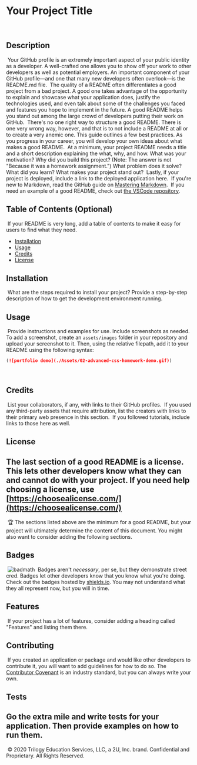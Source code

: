 # Your Project Title
​
## Description 
​
Your GitHub profile is an extremely important aspect of your public identity as a developer. A well-crafted one allows you to show off your work to other developers as well as potential employers. An important component of your GitHub profile—and one that many new developers often overlook—is the README.md file.
​
The quality of a README often differentiates a good project from a bad project. A good one takes advantage of the opportunity to explain and showcase what your application does, justify the technologies used, and even talk about some of the challenges you faced and features you hope to implement in the future. A good README helps you stand out among the large crowd of developers putting their work on GitHub.
​
There's no one right way to structure a good README. There is one very wrong way, however, and that is to not include a README at all or to create a very anemic one. This guide outlines a few best practices. As you progress in your career, you will develop your own ideas about what makes a good README.
​
At a minimum, your project README needs a title and a short description explaining the what, why, and how. What was your motivation? Why did you build this project? (Note: The answer is not "Because it was a homework assignment.") What problem does it solve? What did you learn? What makes your project stand out? 
​
Lastly, if your project is deployed, include a link to the deployed application here.
​
If you're new to Markdown, read the GitHub guide on [Mastering Markdown](https://guides.github.com/features/mastering-markdown/).
​
If you need an example of a good README, check out [the VSCode repository](https://github.com/microsoft/vscode).
​
​
## Table of Contents (Optional)
​
If your README is very long, add a table of contents to make it easy for users to find what they need.
​
* [Installation](#installation)
* [Usage](#usage)
* [Credits](#credits)
* [License](#license)
​
​
## Installation
​
What are the steps required to install your project? Provide a step-by-step description of how to get the development environment running.
​
​
## Usage 
​
Provide instructions and examples for use. Include screenshots as needed. 
​
To add a screenshot, create an `assets/images` folder in your repository and upload your screenshot to it. Then, using the relative filepath, add it to your README using the following syntax:
​
```md
(![portfolio demo](./Assets/02-advanced-css-homework-demo.gif))
```
​
​
## Credits
​
List your collaborators, if any, with links to their GitHub profiles.
​
If you used any third-party assets that require attribution, list the creators with links to their primary web presence in this section.
​
If you followed tutorials, include links to those here as well.
​
​
## License
​
The last section of a good README is a license. This lets other developers know what they can and cannot do with your project. If you need help choosing a license, use [https://choosealicense.com/](https://choosealicense.com/)
​
​
---
​
🏆 The sections listed above are the minimum for a good README, but your project will ultimately determine the content of this document. You might also want to consider adding the following sections.
​
## Badges
​
![badmath](https://img.shields.io/github/languages/top/nielsenjared/badmath)
​
Badges aren't _necessary_, per se, but they demonstrate street cred. Badges let other developers know that you know what you're doing. Check out the badges hosted by [shields.io](https://shields.io/). You may not understand what they all represent now, but you will in time.
​
## Features
​
If your project has a lot of features, consider adding a heading called "Features" and listing them there.
​
## Contributing
​
If you created an application or package and would like other developers to contribute it, you will want to add guidelines for how to do so. The [Contributor Covenant](https://www.contributor-covenant.org/) is an industry standard, but you can always write your own.
​
## Tests
​
Go the extra mile and write tests for your application. Then provide examples on how to run them.
​
---
​
© 2020 Trilogy Education Services, LLC, a 2U, Inc. brand. Confidential and Proprietary. All Rights Reserved.